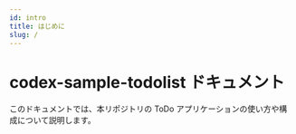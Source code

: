 ```yaml
---
id: intro
title: はじめに
slug: /
---
```


# codex-sample-todolist ドキュメント

このドキュメントでは、本リポジトリの ToDo アプリケーションの使い方や構成について説明します。
